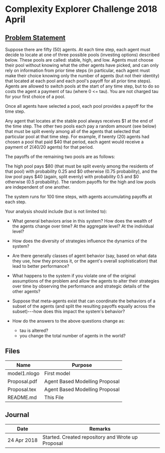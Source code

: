 # Complexity Explorer Challenge 2018 April

## [Problem Statement](https://www.complexityexplorer.org/challenges/2-spring-2018-complexity-challenge/submissions)

Suppose there are fifty (50) agents.  At each time step, each agent must decide to locate at one of three possible pools (investing options) described below. These pools are called: stable, high, and low. Agents must choose their pool without knowing what the other agents have picked, and can only rely on information from prior time steps (in particular, each agent must make their choice knowing only the number of agents (but not their identity) that located at each pool and each pool's payoff for all prior time steps). Agents are allowed to switch pools at the start of any time step, but to do so costs the agent a payment of tau (where 0 <= tau).  You are not charged tau for your first choice of a pool. 

Once all agents have selected a pool, each pool provides a payoff for the time step.  

Any agent that locates at the stable pool always receives $1 at the end of the time step.  The other two pools each pay a random amount (see below) that must be split evenly among all of the agents that selected that particular pool at that time step.  For example, if twenty (20) agents had chosen a pool that paid $40 that period, each agent would receive a payment of $2 ($40/20 agents) for that period.

The payoffs of the remaining two pools are as follows:

The high pool pays $80 (that must be split evenly among the residents of that pool) with probability 0.25 and $0 otherwise (0.75 probability), and the *low* pool pays $40 (again, split evenly) with probability 0.5 and $0 otherwise (0.5 probability).   The random payoffs for the high and low pools are independent of one another.

The system runs for 100 time steps, with agents accumulating payoffs at each step.

Your analysis should include (but is not limited to):

* What general behaviors arise in this system?  How does the wealth of the agents change over time? At the aggregate level? At the individual level?

* How does the diversity of strategies influence the dynamics of the system?

* Are there generally classes of agent behavior (say, based on what data they use, how they process it, or the agent's overall sophistication) that lead to better performance?

* What happens to the system if you violate one of the original assumptions of the problem and allow the agents to alter their strategies over time by observing the performance and strategic details of the other agents?

* Suppose that meta-agents exist that can coordinate the behaviors of a subset of the agents (and split the resulting payoffs equally across the subset)---how does this impact the system's behavior?

* How do the answers to the above questions change as:

  * tau is altered?
  * you change the total number of agents in the world?
  
## Files

| Name | Purpose |
|--------------------|--------------------------------------------------------------------------|
| model1.nlogo | First model |
| Proposal.pdf | Agent Based Modelling Proposal |
| Proposal.tex | Agent Based Modelling Proposal |
| README.md | This File |

## Journal

| Date | Remarks |
|-----------|--------------------------------------------------------------------------------|
|24&nbsp;Apr&nbsp;2018| Started. Created repository and Wrote up Proposal |



